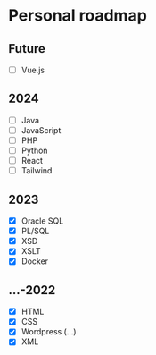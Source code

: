 # Personal roadmap

## Future

- [ ] Vue.js

## 2024

- [ ] Java
- [ ] JavaScript
- [ ] PHP
- [ ] Python
- [ ] React
- [ ] Tailwind

## 2023

- [x] Oracle SQL
- [x] PL/SQL
- [x] XSD
- [x] XSLT
- [x] Docker

## ...-2022

- [x] HTML
- [x] CSS
- [x] Wordpress (...)
- [x] XML
